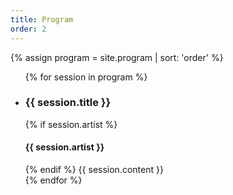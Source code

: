 ```yaml
---
title: Program
order: 2
---
```

[comment]: <> (Do NOT edit.)
{% assign program = site.program | sort: 'order' %}
<ul class="performers">
{% for session in program %}
  <li>
  <h3>{{ session.title }}</h3>
  {% if session.artist %}
  <h4>{{ session.artist }}</h4>
  {% endif %}
  {{ session.content }}
  </li>
{% endfor %}
</ul>
